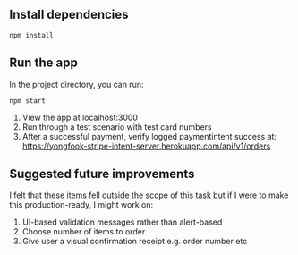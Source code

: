 ## Install dependencies

`npm install`

## Run the app

In the project directory, you can run:

`npm start`

1. View the app at localhost:3000
2. Run through a test scenario with test card numbers
3. After a successful payment, verify logged paymentintent success at:  
https://yongfook-stripe-intent-server.herokuapp.com/api/v1/orders

## Suggested future improvements

I felt that these items fell outside the scope of this task but if I were to make this production-ready, I might work on:
1. UI-based validation messages rather than alert-based
2. Choose number of items to order
3. Give user a visual confirmation receipt e.g. order number etc
